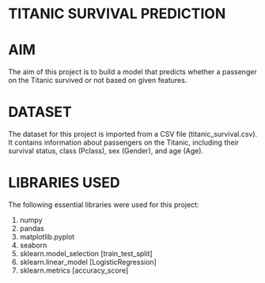 # TITANIC SURVIVAL PREDICTION

# AIM
The aim of this project is to build a model that predicts whether a passenger on the Titanic survived or not based on given features.

# DATASET 
The dataset for this project is imported from a CSV file (titanic_survival.csv). It contains information about passengers on the Titanic, including their survival status, class (Pclass), sex (Gender), and age (Age).

# LIBRARIES USED 
The following essential libraries were used for this project:
1) numpy 
2) pandas 
3) matplotlib.pyplot 
4) seaborn 
5) sklearn.model_selection [train_test_split]
6) sklearn.linear_model [LogisticRegression]
7) sklearn.metrics [accuracy_score]
